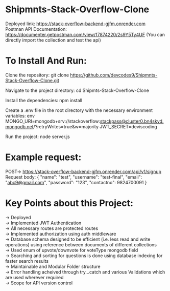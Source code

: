 # Shipmnts-Stack-Overflow-Clone
Deployed link: <a>https://stack-overflow-backend-gjfm.onrender.com</a>
<br>
Postman API Documentation: <a>https://documenter.getpostman.com/view/17874220/2s9Y5Ty4UF</a>
(You can directly import the collection and test the api)
# To Install And Run:
Clone the repository:
git clone https://github.com/devcodes9/Shipmnts-Stack-Overflow-Clone.git

Navigate to the project directory:
cd Shipmts-Stack-Overflow-Clone

Install the dependencies:
npm install

Create a .env file in the root directory with the necessary environment variables:
env
MONGO_URI=mongodb+srv://stackoverflow:stackpass@cluster0.bn4skvd.mongodb.net/?retryWrites=true&w=majority
JWT_SECRET=deviscoding

Run the project:
node server.js

# Example request:
POST-> https://stack-overflow-backend-gjfm.onrender.com/api/v1/signup <br>
Request body: 
{
    "name": "test",
    "username": "test-final",
    "email": "abc9@gmail.com",
    "password": "123",
    "contactno": 9824700091
}

# Key Points about this Project:
-> Deployed <br>
-> Implemented JWT Authentication<br>
-> All necessary routes are protected routes<br>
-> Implemented authorization using auth middleware<br>
-> Database schema designed to be efficient (i.e. less read and write operations) using reference between documents of different collections<br>
-> Used enum of upvote/downvote for voteType mongodb field<br>
-> Searching and sorting for questions is done using database indexing for faster search results<br>
-> Maintainable and Modular Folder structure<br>
-> Error handling acheived through try...catch and various Validations which are used wherever required<br>
-> Scope for API version control<br>
